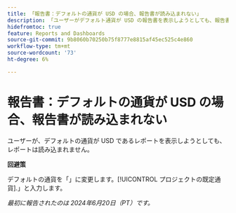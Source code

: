 ```yaml
---
title: 「報告書：デフォルトの通貨が USD の場合、報告書が読み込まれない」
description: 「ユーザーがデフォルト通貨が USD の報告書を表示しようとしても、報告書は読み込まれません。」
hidefromtoc: true
feature: Reports and Dashboards
source-git-commit: 9b8060b70250b75f8777e8815af45ec525c4e860
workflow-type: tm+mt
source-wordcount: '73'
ht-degree: 6%

---
```



# 報告書：デフォルトの通貨が USD の場合、報告書が読み込まれない

ユーザーが、デフォルトの通貨が USD であるレポートを表示しようとしても、レポートは読み込まれません。

**回避策**

デフォルトの通貨を「」に変更します。[!UICONTROL プロジェクトの既定通貨].」と入力します。

_最初に報告されたのは 2024年6月20日（PT）です。_
